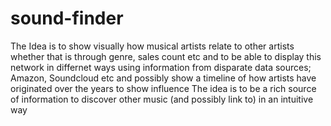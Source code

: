 sound-finder
============
The Idea is to show visually how musical artists relate to other artists
whether that is through genre, sales count etc
and to be able to display this network in differnet ways using information from disparate data sources; Amazon, Soundcloud etc
and possibly show a timeline of  how artists have originated over the years to show influence
The idea is to be a rich source of information to discover other music (and possibly link to) in an intuitive way